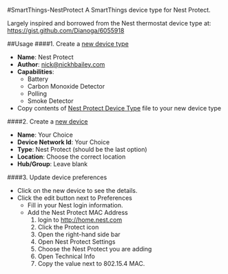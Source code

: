 #SmartThings-NestProtect
A SmartThings device type for Nest Protect.

Largely inspired and borrowed from the Nest thermostat device type at: https://gist.github.com/Dianoga/6055918

##Usage
####1. Create a [new device type](https://graph.api.smartthings.com/ide/devices)
* **Name**: Nest Protect
* **Author**: nick@nickhbailey.com
* **Capabilities**:
	* Battery
	* Carbon Monoxide Detector 
	* Polling
	* Smoke Detector
* Copy contents of [Nest Protect Device Type](https://github.com/NickHBailey/SmartThings-NestProtect/blob/master/Nest%20Protect%20Device%20Type) file to your new device type

####2. Create a [new device](https://graph.api.smartthings.com/device/list)
* **Name**: Your Choice
* **Device Network Id**: Your Choice
* **Type**: Nest Protect (should be the last option)
* **Location**: Choose the correct location
* **Hub/Group**: Leave blank

####3. Update device preferences
* Click on the new device to see the details.
* Click the edit button next to Preferences
	* Fill in your Nest login information.
	* Add the Nest Protect MAC Address
		1. login to <http://home.nest.com>
		2. Click the Protect icon
		3. Open the right-hand side bar
		4. Open Nest Protect Settings
		5. Choose the Nest Protect you are adding
		6. Open Technical Info
		7. Copy the value next to 802.15.4 MAC.
